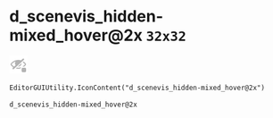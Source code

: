 # d_scenevis_hidden-mixed_hover@2x `32x32`
<img src="/img/d_scenevis_hidden-mixed_hover@2x.png" width=32 height=32>

``` CSharp
EditorGUIUtility.IconContent("d_scenevis_hidden-mixed_hover@2x")
```
```
d_scenevis_hidden-mixed_hover@2x
```
